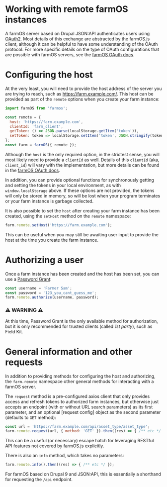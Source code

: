 # Working with remote farmOS instances
A farmOS server based on Drupal JSON:API authenticates users using [OAuth2](https://oauth.net/2/). Most details of this exchange are abstracted by the farmOS.js client, although it can be helpful to have some understanding of the OAuth protocol. For more specific details on the type of OAuth configurations that are possible with farmOS servers, see the [farmOS OAuth docs](https://docs.farmos.org/development/api/authentication/#oauth2-details).

# Configuring the host
At the very least, you will need to provide the host address of the server you are trying to reach, such as https://farm.example.com/. This host can be provided as part of the `remote` options when you create your farm instance:

```js
import farmOS from 'farmos';

const remote = {
  host: 'https://farm.example.com',
  clientId: 'farm_client',
  getToken: () => JSON.parse(localStorage.getItem('token')),
  setToken: token => localStorage.setItem('token', JSON.stringify(token)),
};
const farm = farmOS({ remote });
```

Although the `host` is the only required option, in the strictest sense, you will most likely need to provide a `clientId` as well. Details of this `clientId` (aka, `client_id`) will vary with the implementation, but more details can be found in the [farmOS OAuth docs](https://docs.farmos.org/development/api/authentication/#clients).

In addition, you can provide optional functions for synchronously getting and setting the tokens in your local environment, as with `window.localStorage` above. If these options are not provided, the tokens will only be stored in memory, so will be lost when your program terminates or your farm instance is garbage collected.

It is also possible to set the `host` after creating your farm instance has been created, using the `setHost` method on the `remote` namespace:

```js
farm.remote.setHost('https://farm.example.com');
```

This can be useful when you may still be awaiting user input to provide the host at the time you create the farm instance.

# Authorizing a user
Once a farm instance has been created and the host has been set, you can use a [Password Grant](https://docs.farmos.org/development/api/authentication/#password-credentials-grant):

```js
const username = 'Farmer Sam';
const password = '123_you_cant_guess_me';
farm.remote.authorize(username, password);
```

### ⚠️ __WARNING__ ⚠️
At this time, Password Grant is the only available method for authorization, but it is only recommended for trusted clients (called _1st party_), such as Field Kit.

# General information and other requests
In addition to providing methods for configuring the host and authorizing, the `farm.remote` namespace other general methods for interacting with a farmOS server.

The `request` method is a pre-configured axios client that only provides access and refresh tokens to authorized farm instances, but otherwise just accepts an endpoint (with or without URL search parameters) as its first parameter, and an optional [request config] object as the second parameter (defaults to `GET` method):

```js
const url = 'https://farm.example.com/api/asset_type/asset_type';
farm.remote.request(url, { method: 'GET' }).then((res) => { /** etc */ });
```

This can be a useful (or necessary) escape hatch for leveraging RESTful API features not covered by farmOS.js explicitly.

There is also an `info` method, which takes no parameters:

```js
farm.remote.info().then((res) => { /** etc */ });
```

For farmOS based on Drupal 9 and JSON:API, this is essentially a shorthand for requesting the `/api` endpoint.
